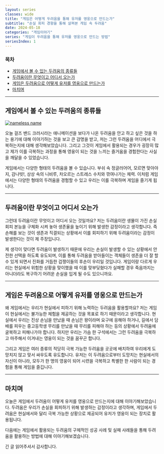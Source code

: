```yaml
---
layout: series
classes: wide
title: "게임은 어떻게 두려움을 통해 유저를 영웅으로 만드는가"
subtitle: "손실 회피 경향을 통해 살펴본 게임 속 두려움"
date: 2024-05-18
categories: "게임이야기"
series: "게임이 두려움을 통해 유저를 영웅으로 만드는 방법"
seriesIndex: 1
---
```


### 목차

- [게임에서 볼 수 있는 두려움의 종류들](#게임에서-볼-수-있는-두려움의-종류들)
- [두려움이란 무엇이고 어디서 오는가](#두려움이란-무엇이고-어디서-오는가)
- [게임은 두려움으로 어떻게 유저를 영웅으로 만드는가](#게임은-두려움으로-어떻게-유저를-영웅으로-만드는가)
- [마치며](#마치며)

---

## 게임에서 볼 수 있는 두려움의 종류들

[![nameless name](https://img.youtube.com/vi/WrWga0k-fzE/hqdefault.jpg)](https://www.youtube.com/watch?v=WrWga0k-fzE)

오늘 걸즈 밴드 크러시라는 애니메이션을 보다가 나온 두려움을 안고 하고 싶은 것을 하는 용기에 대해 이야기하는
것을 보고 큰 감명을 받고, 저는 그런 두려움을 어디에서 극복하는지에 대해 생각해보았습니다. 그리고 그것이 게임에서
활용되는 경우가 굉장히 많고 제가 이를 극복하는 과정을 통해 영웅이 되는 것을 느끼는 즐거움을 경험한다는 사실을
깨달을 수 있었습니다.

게임에서는 다양한 형태의 두려움을 볼 수 있습니다. 부쉬 속 정글러어어, 모르면 맞아야지, 감나빗!, 상상 속의
니비루, 차오르는 스트레스 수치와 깎여나가는 체력. 이처럼 게임에서는 다양한 형태의 두려움을 경험할 수 있고 우리는
이를 극복하며 게임을 즐기게 됩니다.

---

## 두려움이란 무엇이고 어디서 오는가

그런데 두려움이란 무엇이고 어디서 오는 것일까요? 저는 두려움이란 생물이 가진 손실 회피 본능을 구체화 시켜 놓아
생존율을 높이기 위해 발생한 감정이라고 생각합니다. 즉 손해를 보는 것이 생존과 직결되는 상황에서 이를 회피하기
위해 두려움이라는 감정이 발생한다는 것이 제 주장입니다.

제 생각이 맞다면 두려움이 발생하기 때문에 우리는 손실이 발생할 수 있는 상황에서 안전한 선택을 하도록 유도되며,
이를 통해 두려움을 받아들이는 객체들이 생존을 더 잘 할 수 있게 되면서 진화를 거듭한 겁쟁이들의 후손이 우리일 것입니다.
게임이랑 다르게 우리는 현실에서 위험한 상황을 맞이했을 때 이를 맞부딪혔다가 실패할 경우 죽음까지는 아니더라도
복구하기 어려운 손실을 입게 될 수도 있으니까요.

---

## 게임은 두려움으로 어떻게 유저를 영웅으로 만드는가

왜 게임에서는 우리가 현실에서 피하기 위해 노력하는 두려움을 활용할까요? 저는 게임이 현실에서는 불가능한 체험을
제공하는 것을 목표로 하기 때문이라고 생각합니다. 현실에서 우리는 진상 손님을 만났을 때 손님은 왕이라며 요구에
응해야 하거나, 길에서 담배를 피우는 중고등학생 무리를 만났을 때 무리를 피해야 하는 등의 상황에서 두려움에 굴복하고
피해나가야 합니다. 하지만 우리는 가슴 한 구석에서는 그런 두려움을 극복하고 마주해서 이겨내는 영웅이 되는 것을
꿈꾸곤 합니다.

그리고 게임은 여러 종류의 적당히 극복 가능한 두려움을 곳곳에 배치하여 우리에게 도망치지 않고 맞서 싸우도록 유도합니다.
유저는 이 두려움으로부터 도망치는 현실에서의 자신이 아니라, 모두가 한 명의 영웅이 되어 시련을 극복하고 특별한
한 사람이 되는 경험을 통해 게임을 즐깁니다.

---

## 마치며

오늘은 게임에서 두려움이 어떻게 유저를 영웅으로 만드는지에 대해 이야기해보았습니다. 두려움은 우리가 손실을
회피하기 위해 발생하는 감정이라고 생각하며, 게임에서 두려움은 현실에서와 달리 극복 가능한 상황으로 제공되어
유저가 영웅이 되는 장치로 활용됩니다.

다음에는 게임에서 활용되는 두려움의 구체적인 성공 사례 및 실패 사례들을 통해 두려움을 활용하는 방법에 대해
이야기해보겠습니다.

긴 글 읽어주셔서 감사합니다.
